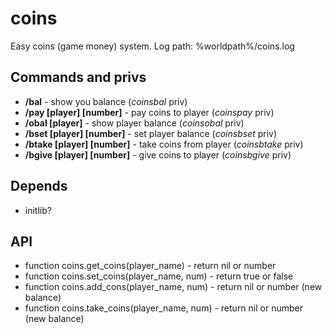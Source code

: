 # coins

Easy coins (game money) system. Log path: %worldpath%/coins.log

## Commands and privs

* **/bal** - show you balance (*coinsbal* priv)
* **/pay [player] [number]** - pay coins to player (*coinspay* priv)
* **/obal [player]** - show player balance (*coinsobal* priv)
* **/bset [player] [number]** - set player balance (*coinsbset* priv)
* **/btake [player] [number]** - take coins from player (*coinsbtake* priv)
* **/bgive [player] [number]** - give coins to player (*coinsbgive* priv)

## Depends

* initlib?

## API

* function coins.get_coins(player_name) - return nil or number
* function coins.set_coins(player_name, num) - return true or false
* function coins.add_cons(player_name, num) - return nil or number (new balance)
* function coins.take_coins(player_name, num) - return nil or number (new balance)
